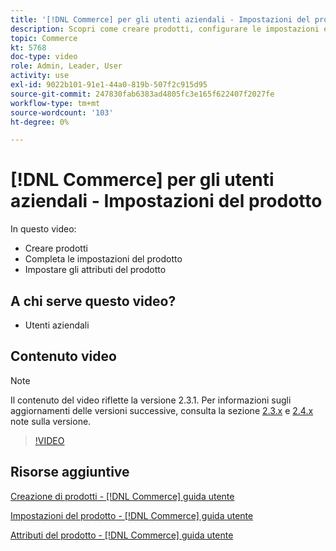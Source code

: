 ```yaml
---
title: '[!DNL Commerce] per gli utenti aziendali - Impostazioni del prodotto'
description: Scopri come creare prodotti, configurare le impostazioni e utilizzare gli attributi.
topic: Commerce
kt: 5768
doc-type: video
role: Admin, Leader, User
activity: use
exl-id: 9022b101-91e1-44a0-819b-507f2c915d95
source-git-commit: 247830fab6383ad4805fc3e165f622407f2027fe
workflow-type: tm+mt
source-wordcount: '103'
ht-degree: 0%

---
```


# [!DNL Commerce] per gli utenti aziendali - Impostazioni del prodotto

In questo video:

- Creare prodotti
- Completa le impostazioni del prodotto
- Impostare gli attributi del prodotto

## A chi serve questo video?

- Utenti aziendali

## Contenuto video

>[!NOTE]
>
>Il contenuto del video riflette la versione 2.3.1. Per informazioni sugli aggiornamenti delle versioni successive, consulta la sezione [ 2.3.x](https://devdocs.magento.com/guides/v2.3/release-notes/bk-release-notes.html) e [2.4.x](https://devdocs.magento.com/guides/v2.4/release-notes/bk-release-notes.html) note sulla versione.

>[!VIDEO](https://video.tv.adobe.com/v/35953?quality=12&learn=on)

## Risorse aggiuntive

[Creazione di prodotti - [!DNL Commerce] guida utente](https://docs.magento.com/user-guide/catalog/product-create.html)

[Impostazioni del prodotto - [!DNL Commerce] guida utente](https://docs.magento.com/user-guide/catalog/settings.html)

[Attributi del prodotto - [!DNL Commerce] guida utente](https://docs.magento.com/user-guide/catalog/product-attributes.html)
